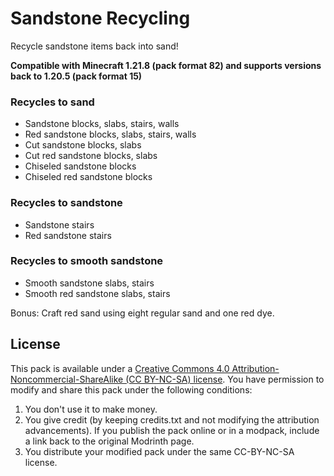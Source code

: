 # Sandstone Recycling
Recycle sandstone items back into sand!

**Compatible with Minecraft 1.21.8 (pack format 82) and supports versions back to 1.20.5 (pack format 15)** 

### Recycles to sand
- Sandstone blocks, slabs, stairs, walls
- Red sandstone blocks, slabs, stairs, walls
- Cut sandstone blocks, slabs
- Cut red sandstone blocks, slabs
- Chiseled sandstone blocks
- Chiseled red sandstone blocks

### Recycles to sandstone
- Sandstone stairs
- Red sandstone stairs

### Recycles to smooth sandstone
- Smooth sandstone slabs, stairs
- Smooth red sandstone slabs, stairs

Bonus: Craft red sand using eight regular sand and one red dye.



## License

This pack is available under a [Creative Commons 4.0 Attribution-Noncommercial-ShareAlike (CC BY-NC-SA) license](https://creativecommons.org/licenses/by-nc-sa/4.0/). You have permission to modify and share this pack under the following conditions:

1. You don't use it to make money.
2. You give credit (by keeping credits.txt and not modifying the attribution advancements). If you publish the pack online or in a modpack, include a link back to the original Modrinth page.
3. You distribute your modified pack under the same CC-BY-NC-SA license.
